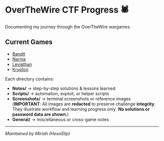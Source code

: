 # OverTheWire CTF Progress 🕷️

Documenting my journey through the OverTheWire wargames.

## Current Games
- [Bandit](./Bandit/Notes)
- [Narnia](./Narnia/Notes)
- [Leviathan](./Leviathan/Notes)
- [Krypton](./Krypton/Notes)

Each directory contains:
- **Notes/** → step-by-step solutions & lessons learned  
- **Scripts/** → automation, exploit, or helper scripts  
- **Screenshots/** → terminal screenshots or reference images (__IMPORTANT__: All images are __redacted__ to preserve challenge __integrity__. They illustrate workflow and learning progress _only_. __No solutions or password data are shown.__) 
- **General/** → miscellaneous or cross-game notes  

---
*Maintained by Miriah (HexaSlip)*

